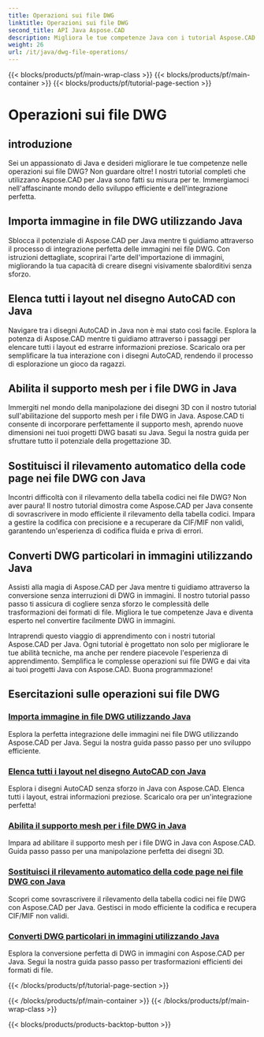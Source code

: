 ```yaml
---
title: Operazioni sui file DWG
linktitle: Operazioni sui file DWG
second_title: API Java Aspose.CAD
description: Migliora le tue competenze Java con i tutorial Aspose.CAD. Impara facilmente l'importazione di immagini, l'elenco dei layout, il supporto della mesh, la sostituzione della codepage e la conversione da DWG a immagine.
weight: 26
url: /it/java/dwg-file-operations/
---
```


{{< blocks/products/pf/main-wrap-class >}}
{{< blocks/products/pf/main-container >}}
{{< blocks/products/pf/tutorial-page-section >}}

# Operazioni sui file DWG

## introduzione

Sei un appassionato di Java e desideri migliorare le tue competenze nelle operazioni sui file DWG? Non guardare oltre! I nostri tutorial completi che utilizzano Aspose.CAD per Java sono fatti su misura per te. Immergiamoci nell'affascinante mondo dello sviluppo efficiente e dell'integrazione perfetta.

## Importa immagine in file DWG utilizzando Java

Sblocca il potenziale di Aspose.CAD per Java mentre ti guidiamo attraverso il processo di integrazione perfetta delle immagini nei file DWG. Con istruzioni dettagliate, scoprirai l'arte dell'importazione di immagini, migliorando la tua capacità di creare disegni visivamente sbalorditivi senza sforzo.

## Elenca tutti i layout nel disegno AutoCAD con Java

Navigare tra i disegni AutoCAD in Java non è mai stato così facile. Esplora la potenza di Aspose.CAD mentre ti guidiamo attraverso i passaggi per elencare tutti i layout ed estrarre informazioni preziose. Scaricalo ora per semplificare la tua interazione con i disegni AutoCAD, rendendo il processo di esplorazione un gioco da ragazzi.

## Abilita il supporto mesh per i file DWG in Java

Immergiti nel mondo della manipolazione dei disegni 3D con il nostro tutorial sull'abilitazione del supporto mesh per i file DWG in Java. Aspose.CAD ti consente di incorporare perfettamente il supporto mesh, aprendo nuove dimensioni nei tuoi progetti DWG basati su Java. Segui la nostra guida per sfruttare tutto il potenziale della progettazione 3D.

## Sostituisci il rilevamento automatico della code page nei file DWG con Java

Incontri difficoltà con il rilevamento della tabella codici nei file DWG? Non aver paura! Il nostro tutorial dimostra come Aspose.CAD per Java consente di sovrascrivere in modo efficiente il rilevamento della tabella codici. Impara a gestire la codifica con precisione e a recuperare da CIF/MIF non validi, garantendo un'esperienza di codifica fluida e priva di errori.

## Converti DWG particolari in immagini utilizzando Java

Assisti alla magia di Aspose.CAD per Java mentre ti guidiamo attraverso la conversione senza interruzioni di DWG in immagini. Il nostro tutorial passo passo ti assicura di cogliere senza sforzo le complessità delle trasformazioni dei formati di file. Migliora le tue competenze Java e diventa esperto nel convertire facilmente DWG in immagini.

Intraprendi questo viaggio di apprendimento con i nostri tutorial Aspose.CAD per Java. Ogni tutorial è progettato non solo per migliorare le tue abilità tecniche, ma anche per rendere piacevole l'esperienza di apprendimento. Semplifica le complesse operazioni sui file DWG e dai vita ai tuoi progetti Java con Aspose.CAD. Buona programmazione!

## Esercitazioni sulle operazioni sui file DWG
### [Importa immagine in file DWG utilizzando Java](./import-image-to-dwg/)
Esplora la perfetta integrazione delle immagini nei file DWG utilizzando Aspose.CAD per Java. Segui la nostra guida passo passo per uno sviluppo efficiente.
### [Elenca tutti i layout nel disegno AutoCAD con Java](./list-all-layouts/)
Esplora i disegni AutoCAD senza sforzo in Java con Aspose.CAD. Elenca tutti i layout, estrai informazioni preziose. Scaricalo ora per un'integrazione perfetta!
### [Abilita il supporto mesh per i file DWG in Java](./mesh-support-for-dwg/)
Impara ad abilitare il supporto mesh per i file DWG in Java con Aspose.CAD. Guida passo passo per una manipolazione perfetta dei disegni 3D.
### [Sostituisci il rilevamento automatico della code page nei file DWG con Java](./override-code-page-detection/)
Scopri come sovrascrivere il rilevamento della tabella codici nei file DWG con Aspose.CAD per Java. Gestisci in modo efficiente la codifica e recupera CIF/MIF non validi.
### [Converti DWG particolari in immagini utilizzando Java](./convert-dwg-to-image/)
Esplora la conversione perfetta di DWG in immagini con Aspose.CAD per Java. Segui la nostra guida passo passo per trasformazioni efficienti dei formati di file.

{{< /blocks/products/pf/tutorial-page-section >}}

{{< /blocks/products/pf/main-container >}}
{{< /blocks/products/pf/main-wrap-class >}}

{{< blocks/products/products-backtop-button >}}
